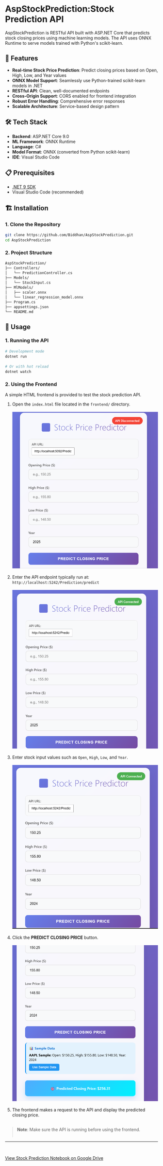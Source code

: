 # AspStockPrediction:Stock Prediction API

AspStockPrediction is  RESTful API built with ASP.NET Core that predicts stock closing prices using machine learning models. The API uses ONNX Runtime to serve models trained with Python's scikit-learn.

## 🚀 Features

- **Real-time Stock Price Prediction**: Predict closing prices based on Open, High, Low, and Year values
- **ONNX Model Support**: Seamlessly use Python-trained scikit-learn models in .NET
- **RESTful API**: Clean, well-documented endpoints
- **Cross-Origin Support**: CORS enabled for frontend integration
- **Robust Error Handling**: Comprehensive error responses
- **Scalable Architecture**: Service-based design pattern

## 🛠️ Tech Stack

- **Backend**: ASP.NET Core 9.0
- **ML Framework**: ONNX Runtime
- **Language**: C#
- **Model Format**: ONNX (converted from Python scikit-learn)
- **IDE**: Visual Studio Code

## 📋 Prerequisites

- [.NET 9 SDK](https://dotnet.microsoft.com/download/dotnet/9.0)
- Visual Studio Code (recommended)

## 🏗️ Installation

### 1. Clone the Repository

```bash
git clone https://github.com/Biddhan/AspStockPrediction.git
cd AspStockPrediction
```

### 2. Project Structure

```
AspStockPrediction/
├── Controllers/
│   └── PredictionController.cs
├── Models/
│   └── StockInput.cs
├── MlModels/
│   ├── scaler.onnx
│   └── linear_regression_model.onnx
├── Program.cs
├── appsettings.json
└── README.md
```
## 🚀 Usage

### 1. Running the API

```bash
# Development mode
dotnet run

# Or with hot reload
dotnet watch 
```


### 2. Using the Frontend

A simple HTML frontend is provided to test the stock prediction API.

1. Open the `index.html` file located in the `frontend/` directory.
<br><br>
![Step 1 - Enter API Endpoint](Images/EnterApi.png)
<br><br>
2. Enter the API endpoint  typically run at: `http://localhost:5242/Prediction/predict `
<br><br>
![Step 2 - Enter API Endpoint](Images/ApiConnection.png)
<br><br>
3. Enter stock input values such as `Open`, `High`, `Low`, and `Year`.
<br><br>
![Step 3 - Enter stock input values](Images/EnterData.png)
<br><br>
4. Click the **PREDICT CLOSING PRICE** button.
<br><br>
![Step 4 - Enter stock input values](Images/PredictedPrice.png)
<br><br>
5. The frontend  makes a request to the API and display the predicted closing price.
<br><br>

> **Note**: Make sure the API is running before using the frontend.
<br><br>
---
<br>

[View Stock Prediction Notebook on Google Drive](https://drive.google.com/file/d/1yrck2GWX9RxLRNMNPIfDs66a2JGQeEp2/view?usp=drive_link)

